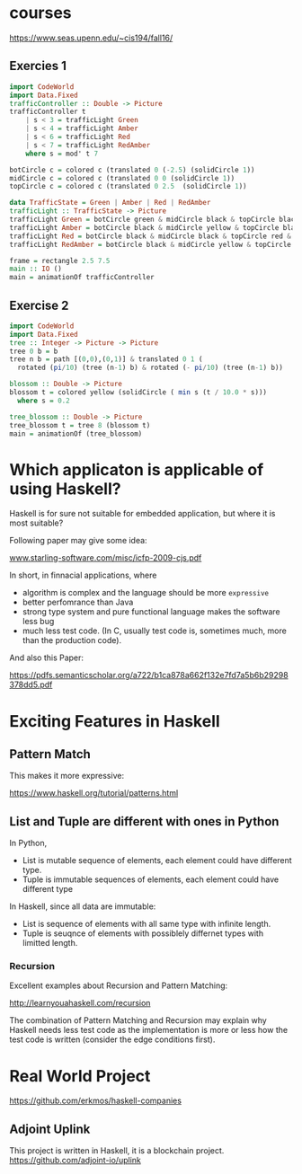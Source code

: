 # courses

https://www.seas.upenn.edu/~cis194/fall16/

## Exercies 1

```Haskell
import CodeWorld
import Data.Fixed
trafficController :: Double -> Picture
trafficController t
    | s < 3 = trafficLight Green
    | s < 4 = trafficLight Amber
    | s < 6 = trafficLight Red
    | s < 7 = trafficLight RedAmber
    where s = mod' t 7

botCircle c = colored c (translated 0 (-2.5) (solidCircle 1))
midCircle c = colored c (translated 0 0 (solidCircle 1))
topCircle c = colored c (translated 0 2.5  (solidCircle 1))

data TrafficState = Green | Amber | Red | RedAmber
trafficLight :: TrafficState -> Picture
trafficLight Green = botCircle green & midCircle black & topCircle black & frame
trafficLight Amber = botCircle black & midCircle yellow & topCircle black & frame
trafficLight Red = botCircle black & midCircle black & topCircle red & frame
trafficLight RedAmber = botCircle black & midCircle yellow & topCircle red & frame

frame = rectangle 2.5 7.5
main :: IO ()
main = animationOf trafficController
```

## Exercise 2


```Haskell
import CodeWorld
import Data.Fixed
tree :: Integer -> Picture -> Picture
tree 0 b = b
tree n b = path [(0,0),(0,1)] & translated 0 1 (
  rotated (pi/10) (tree (n-1) b) & rotated (- pi/10) (tree (n-1) b))

blossom :: Double -> Picture
blossom t = colored yellow (solidCircle ( min s (t / 10.0 * s)))
  where s = 0.2

tree_blossom :: Double -> Picture
tree_blossom t = tree 8 (blossom t)
main = animationOf (tree_blossom)
```

# Which applicaton is applicable of using Haskell?

Haskell is for sure not suitable for embedded application, but where it is most suitable?

Following paper may give some idea:

www.starling-software.com/misc/icfp-2009-cjs.pdf

In short, in finnacial applications, where
- algorithm is complex and the language should be more `expressive`
- better perfomrance than Java
- strong type system and pure functional language makes the software less bug
- much less test code. (In C, usually test code is, sometimes much, more than the production code).


And also this Paper:

https://pdfs.semanticscholar.org/a722/b1ca878a662f132e7fd7a5b6b29298378dd5.pdf

# Exciting Features in Haskell

## Pattern Match

This makes it more expressive:

https://www.haskell.org/tutorial/patterns.html

## List and Tuple are different with ones in Python

In Python, 
- List is mutable sequence of elements, each element could have different type.
- Tuple is immutable sequences of elements, each element could have different type

In Haskell, since all data are immutable:
- List is sequence of elements with all same type with infinite length.
- Tuple is seuqnce of elements with possiblely differnet types with limitted length.

### Recursion

Excellent examples about Recursion and Pattern Matching:

http://learnyouahaskell.com/recursion


The combination of Pattern Matching and Recursion may explain why Haskell needs less test code as the implementation is more or less how the test code is written (consider the edge conditions first).

# Real World Project

https://github.com/erkmos/haskell-companies

## Adjoint Uplink

This project is written in Haskell, it is a blockchain project.
https://github.com/adjoint-io/uplink
